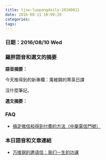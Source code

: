 ```yaml
---
title: ljsw-luopangdaily-20160811
date: 2016-08-11 10:09:29
categories:
tags:
---
```


### 日期：2016/08/10 Wed

### 羅胖語音和選文的摘要

**語音摘要：**

今天推得到的新專欄：萬維鋼的菁英日課

沒什麼筆記。


**選文摘要：**



### FAQ
- [搞定微信和得到付費的方法（中華電信門號）](http://hanscholem.tw/2016/07/22/WeChat-Go/)


### 本日語音和文章連結
- [万维钢的邀请信：我们一生的功课](https://wap.koudaitong.com/v2/showcase/feature?alias=ugmqtr0x&spm=m1470881449890577489346627.autoreply&redirect_count=1)
